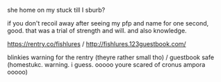 she home on my stuck till I sburb?

if you don't recoil away after seeing my pfp and name for one second, good. that was a trial of strength and will. and also knowledge.

https://rentry.co/fishlures / http://fishlures.123guestbook.com/

blinkies warning for the rentry (theyre rather small tho) / guestbook safe (homestukc. warning.  i guess. ooooo youre scared of cronus ampora ooooo)


